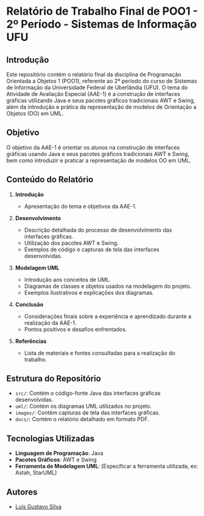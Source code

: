# Relatório de Trabalho Final de POO1 - 2º Período - Sistemas de Informação UFU

## Introdução

Este repositório contém o relatório final da disciplina de Programação Orientada a Objetos 1 (POO1), referente ao 2º período do curso de Sistemas de Informação da Universidade Federal de Uberlândia (UFU). O tema do Atividade de Avaliação Especial (AAE-1) é a construção de interfaces gráficas utilizando Java e seus pacotes gráficos tradicionais AWT e Swing, além da introdução e prática da representação de modelos de Orientação a Objetos (OO) em UML.

## Objetivo

O objetivo da AAE-1 é orientar os alunos na construção de interfaces gráficas usando Java e seus pacotes gráficos tradicionais AWT e Swing, bem como introduzir e praticar a representação de modelos OO em UML.

## Conteúdo do Relatório

1. **Introdução**
   - Apresentação do tema e objetivos da AAE-1.
   
2. **Desenvolvimento**
   - Descrição detalhada do processo de desenvolvimento das interfaces gráficas.
   - Utilização dos pacotes AWT e Swing.
   - Exemplos de código e capturas de tela das interfaces desenvolvidas.
   
3. **Modelagem UML**
   - Introdução aos conceitos de UML.
   - Diagramas de classes e objetos usados na modelagem do projeto.
   - Exemplos ilustrativos e explicações dos diagramas.
   
4. **Conclusão**
   - Considerações finais sobre a experiência e aprendizado durante a realização da AAE-1.
   - Pontos positivos e desafios enfrentados.
   
5. **Referências**
   - Lista de materiais e fontes consultadas para a realização do trabalho.

## Estrutura do Repositório

- `src/`: Contém o código-fonte Java das interfaces gráficas desenvolvidas.
- `uml/`: Contém os diagramas UML utilizados no projeto.
- `images/`: Contém capturas de tela das interfaces gráficas.
- `docs/`: Contém o relatório detalhado em formato PDF.

## Tecnologias Utilizadas

- **Linguagem de Programação**: Java
- **Pacotes Gráficos**: AWT e Swing
- **Ferramenta de Modelagem UML**: [Especificar a ferramenta utilizada, ex: Astah, StarUML]


## Autores

- [Luís Gustavo Silva](https://github.com/luisgustavos29)



